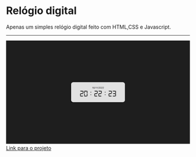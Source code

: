 <h1>Relógio digital</h1>
<p>Apenas um simples relógio digital feito com HTML,CSS e Javascript.</p>
<hr>
<img src="./imagem.png">
<a href="https://cleytonjesus07.github.io/digital-clock/">Link para o projeto</a>